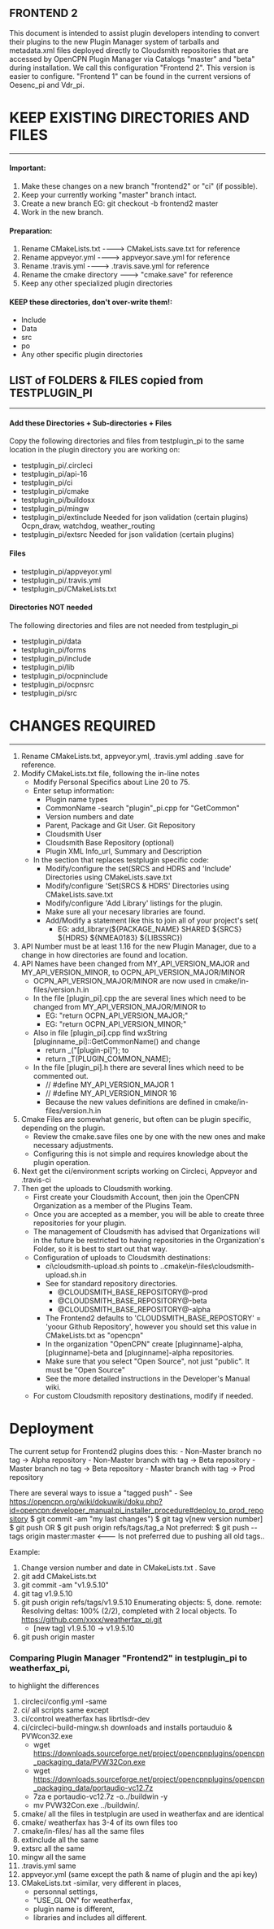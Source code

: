 ## FRONTEND 2

This document is intended to assist plugin developers intending to convert 
their plugins to the new Plugin Manager system of tarballs and metadata.xml files
deployed directly to Cloudsmith repositories that are accessed by OpenCPN Plugin Manager via Catalogs "master" and "beta"
during installation. We call this configuration "Frontend 2".  This version is easier to configure.
"Frontend 1" can be found in the current versions of Oesenc_pi and Vdr_pi. 


# KEEP EXISTING DIRECTORIES AND FILES
----------------------------------------------------
#### Important:
1. Make these changes on a new branch "frontend2" or "ci" (if possible).
1. Keep your currently working "master" branch intact.
1. Create a new branch EG: git checkout -b frontend2 master
1. Work in the new branch.

#### Preparation: 
1. Rename CMakeLists.txt ----> CMakeLists.save.txt for reference
1. Rename appveyor.yml ----> appveyor.save.yml for reference
1. Rename .travis.yml ----> .travis.save.yml for reference
1. Rename the cmake directory ---> "cmake.save" for reference
1. Keep any other specialized plugin directories

#### KEEP these directories, don't over-write them!:
- Include
- Data
- src
- po
- Any other specific plugin directories

## LIST of FOLDERS & FILES copied from TESTPLUGIN_PI
----------------------------------------------------
#### Add these Directories + Sub-directories + Files

Copy the following directories and files from testplugin_pi to the same location in the plugin directory you are working on:
- testplugin_pi/.circleci
- testplugin_pi/api-16
- testplugin_pi/ci
- testplugin_pi/cmake
- testplugin_pi/buildosx
- testplugin_pi/mingw
- testplugin_pi/extinclude  Needed for json validation  (certain plugins) Ocpn_draw, watchdog, weather_routing
- testplugin_pi/extsrc  Needed for json validation (certain plugins)

#### Files
- testplugin_pi/appveyor.yml
- testplugin_pi/.travis.yml
- testplugin_pi/CMakeLists.txt

#### Directories NOT needed
The following directories and files are not needed from testplugin_pi
- testplugin_pi/data
- testplugin_pi/forms
- testplugin_pi/include
- testplugin_pi/lib
- testplugin_pi/ocpninclude
- testplugin_pi/ocpnsrc
- testplugin_pi/src

# CHANGES REQUIRED 
----------------------------------------------------------------
1. Rename CMakeLists.txt, appveyor.yml, .travis.yml adding  .save for reference.
1. Modify CMakeLists.txt file, following the in-line notes
   - Modify Personal Specifics about Line 20 to 75.
   - Enter setup information:
     - Plugin name types
     - CommonName -search "plugin"_pi.cpp for "GetCommon"
     - Version numbers and date
     - Parent, Package and Git User. Git Repository
     - Cloudsmith User
     - Cloudsmith Base Repository (optional) 
     - Plugin XML Info_url, Summary and Description
   - In the section that replaces testplugin specific code:
     - Modify/configure the set(SRCS and HDRS and 'Include' Directories using CMakeLists.save.txt
     - Modify/configure 'Set(SRCS & HDRS' Directories using CMakeLists.save.txt
     - Modify/configure 'Add Library' listings for the plugin.
     - Make sure all your necesary libraries are found.
     - Add/Modify a statement like this to join all of your project's set(
       - EG: add_library(${PACKAGE_NAME} SHARED ${SRCS} ${HDRS} ${NMEA0183} ${LIBSSRC})
1. API Number must be at least 1.16 for the new Plugin Manager, due to a change in how directories are found and location.
1. API Names have been changed from MY_API_VERSION_MAJOR and MY_API_VERSION_MINOR, to OCPN_API_VERSION_MAJOR/MINOR
     - OCPN_API_VERSION_MAJOR/MINOR are now used in cmake/in-files/version.h.in
     - In the file [plugin_pi].cpp the are several lines which need to be changed from MY_API_VERSION_MAJOR/MINOR to 
	   - EG: "return OCPN_API_VERSION_MAJOR;"
       - EG: "return OCPN_API_VERSION_MINOR;"
	 - Also in file [plugin_pi].cpp find   wxString [pluginname_pi]::GetCommonName() and change 
	   - return _("[plugin-pi]");  to
       - return _T(PLUGIN_COMMON_NAME);		
     - In the file [plugin_pi].h there are several lines which need to be commented out.
       - // #define     MY_API_VERSION_MAJOR    1
       - // #define     MY_API_VERSION_MINOR    16
       - Because the new values definitions are defined in cmake/in-files/version.h.in	   
1. Cmake Files are somewhat generic, but often can be plugin specific, depending on the plugin.
   - Review the cmake.save files one by one with the new ones and make necessary adjustments.
   - Configuring this is not simple and requires knowledge about the plugin operation.
1. Next get the ci/environment scripts working on Circleci, Appveyor and .travis-ci
1. Then get the uploads to Cloudsmith working.
   - First create your Cloudsmith Account, then join the OpenCPN Organization as a member of the Plugins Team.
   - Once you are accepted as a member, you will be able to create three repositories for your plugin.
   - The management of Cloudsmith has advised that Organizations will in the future be restricted to having repositories in the Organization's Folder, so it is best to start out that way.  
   - Configuration of uploads to Cloudsmith destinations:
     - ci\cloudsmith-upload.sh points to  ..cmake\in-files\cloudsmith-upload.sh.in
     - See for standard repository directories.
       - @CLOUDSMITH_BASE_REPOSITORY@-prod
       - @CLOUDSMITH_BASE_REPOSITORY@-beta
       - @CLOUDSMITH_BASE_REPOSITORY@-alpha
     - The Frontend2 defaults to 'CLOUDSMITH_BASE_REPOSTORY' = 'yoour Github Repository', however you should set this value in CMakeLists.txt as "opencpn"
     - In the organization "OpenCPN" create [pluginname]-alpha, [pluginname]-beta and [pluginname]-alpha repositories.
	 - Make sure that you select "Open Source", not just "public". It must be "Open Source"
     - See the more detailed instructions in the Developer's Manual wiki.
   - For custom Cloudsmith repository destinations, modify if needed.

# Deployment 

The current setup for Frontend2 plugins does this:
    - Non-Master branch no tag -> Alpha repository
    - Non-Master branch with tag -> Beta repository
    - Master branch no tag -> Beta repository
    - Master branch with tag -> Prod repository

 There are several ways to issue a "tagged push"
    - See https://opencpn.org/wiki/dokuwiki/doku.php?id=opencpn:developer_manual:pi_installer_procedure#deploy_to_prod_repository
  $ git commit -am "my last changes")
  $ git tag v[new version number]
  $ git push <repo-name> <tag-name>  OR  $ git push origin refs/tags/tag_a
Not preferred:
  $ git push --tags origin master:master  <--- Is not preferred due to pushing all old tags..

Example:
1. Change version number and date in  CMakeLists.txt . Save  
1. git add CMakeLists.txt
1. git commit -am "v1.9.5.10"
1. git tag v1.9.5.10
1. git push origin refs/tags/v1.9.5.10
  Enumerating objects: 5, done.
  remote: Resolving deltas: 100% (2/2), completed with 2 local objects.
  To https://github.com/xxxx/weatherfax_pi.git  
    * [new tag]           v1.9.5.10 -> v1.9.5.10
1. git push origin master 
   
### Comparing Plugin Manager "Frontend2" in testplugin_pi to weatherfax_pi,
to highlight the differences

1. circleci/config.yml  -same
1. ci/ all scripts same except
1. ci/control  weatherfax has librtlsdr-dev
1. ci/circleci-build-mingw.sh     downloads and installs portauduio & PVWcon32.exe
    - wget https://downloads.sourceforge.net/project/opencpnplugins/opencpn_packaging_data/PVW32Con.exe
    - wget https://downloads.sourceforge.net/project/opencpnplugins/opencpn_packaging_data/portaudio-vc12.7z
    - 7za e portaudio-vc12.7z -o../buildwin -y
    - mv PVW32Con.exe ../buildwin/.
1. cmake/  all the files in testplugin are used in weatherfax and are identical
1. cmake/  weatherfax has 3-4 of its own files too
1. cmake/in-files/ has all the same files
1. extinclude   all the same
1. extsrc   all the same
1. mingw  all the same
1. .travis.yml  same
1. appveyor.yml  (same except the path & name of plugin and  the api key)
1. CMakeLists.txt  -similar, very different in places, 
    - personnal settings,
    - "USE_GL ON" for weatherfax,
    - plugin name is different,
    - libraries and includes all different.